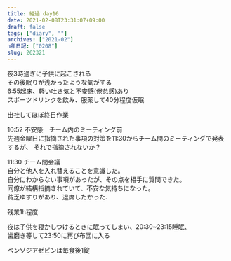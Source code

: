 ```yaml
---
title: 経過 day16
date: 2021-02-08T23:31:07+09:00
draft: false
tags: ["diary", ""]
archives: ["2021-02"]
n年日記: ["0208"]
slug: 262321
---
```

夜3時過ぎに子供に起こされる  
その後眠りが浅かったような気がする  
6:55起床、軽い吐き気と不安感(倦怠感)あり  
スポーツドリンクを飲み、服薬して40分程度仮眠

出社してほぼ終日作業

10:52 不安感　チーム内のミーティング前  
先週金曜日に指摘された事項の対策を11:30からチーム間のミーティングで発表するが、
それで指摘されないか？
 
11:30 チーム間会議  
自分と他人を入れ替えることを意識した。  
自分にわからない事項があったが、その点を相手に質問できた。  
同僚が結構指摘されていて、不安な気持ちになった。  
貧乏ゆすりがあり、退席したかった.

残業1h程度

夜は子供を寝かしつけるときに眠ってしまい、20:30~23:15睡眠、  
歯磨き等して23:50に再び布団に入る

ベンゾジアゼピンは毎食後1錠
